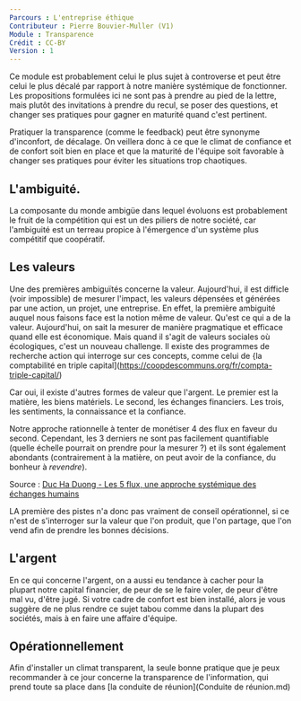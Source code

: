 ```yaml
---
Parcours : L'entreprise éthique
Contributeur : Pierre Bouvier-Muller (V1)
Module : Transparence
Crédit : CC-BY
Version : 1
---
```


Ce module est probablement celui le plus sujet à controverse et peut être celui le plus décalé par rapport à notre manière systémique de fonctionner.
Les propositions formulées ici ne sont pas à prendre au pied de la lettre, mais plutôt des invitations à prendre du recul, se poser des questions, et changer ses pratiques pour gagner en maturité quand c'est pertinent.

Pratiquer la transparence (comme le feedback) peut être synonyme d'inconfort, de décalage. On veillera donc à ce que le climat de confiance et de confort soit bien en place et que la maturité de l'équipe soit favorable à changer ses pratiques pour éviter les situations trop chaotiques.

## L'ambiguité.
La composante du monde ambigüe dans lequel évoluons est probablement le fruit de la compétition qui est un des piliers de notre société, car l'ambiguité est un terreau propice à l'émergence d'un système plus compétitif que coopératif.

## Les valeurs
Une des premières ambiguïtés concerne la valeur. Aujourd'hui, il est difficle (voir impossible) de mesurer l'impact, les valeurs dépensées et générées par une action, un projet, une entreprise.
En effet, la première ambiguité auquel nous faisons face est la notion même de valeur.
Qu'est ce qui a de la valeur.
Aujourd'hui, on sait la mesurer de manière pragmatique et efficace quand elle est économique.
Mais quand il s'agit de valeurs sociales où écologiques, c'est un nouveau challenge.
Il existe des programmes de recherche action qui interroge sur ces concepts, comme celui de {la comptabilité en triple capital](https://coopdescommuns.org/fr/compta-triple-capital/)

Car oui, il existe d'autres formes de valeur que l'argent.
Le premier est la matière, les biens matériels.
Le second, les échanges financiers.
Les trois, les sentiments, la connaissance et la confiance.

Notre approche rationnelle à tenter de monétiser 4 des flux en faveur du second.
Cependant, les 3 derniers ne sont pas facilement quantifiable (quelle échelle pourrait on prendre pour la mesurer ?) et ils sont également abondants (contrairement à la matière, on peut avoir de la confiance, du bonheur à *revendre*).

Source : [Duc Ha Duong - Les 5 flux, une approche systémique des échanges humains](https://medium.com/l-avenir-appartient/les-5-flux-une-approche-syst%C3%A9mique-des-%C3%A9changes-humains-f8e5256147d5)

LA première des pistes n'a donc pas vraiment de conseil opérationnel, si ce n'est de s'interroger sur la valeur que l'on produit, que l'on partage, que l'on vend afin de prendre les bonnes décisions.

## L'argent
En ce qui concerne l'argent, on a aussi eu tendance à cacher pour la plupart notre capital financier, de peur de se le faire voler, de peur d'être mal vu, d'être jugé.
Si votre cadre de confort est bien installé, alors je vous suggère de ne plus rendre ce sujet tabou comme dans la plupart des sociétés, mais à en faire une affaire d'équipe.

## Opérationnellement
Afin d'installer un climat transparent, la seule bonne pratique que je peux recommander à ce jour concerne la transparence de l'information, qui prend toute sa place dans [la conduite de réunion](Conduite de réunion.md)
